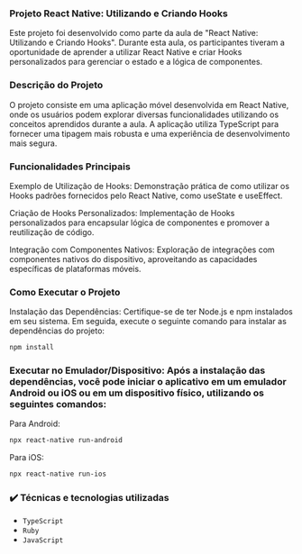 ### Projeto React Native: Utilizando e Criando Hooks
Este projeto foi desenvolvido como parte da aula de "React Native: Utilizando e Criando Hooks". Durante esta aula, os participantes tiveram a oportunidade de aprender a utilizar React Native e criar Hooks personalizados para gerenciar o estado e a lógica de componentes.

### Descrição do Projeto
O projeto consiste em uma aplicação móvel desenvolvida em React Native, onde os usuários podem explorar diversas funcionalidades utilizando os conceitos aprendidos durante a aula. A aplicação utiliza TypeScript para fornecer uma tipagem mais robusta e uma experiência de desenvolvimento mais segura.

### Funcionalidades Principais
Exemplo de Utilização de Hooks: Demonstração prática de como utilizar os Hooks padrões fornecidos pelo React Native, como useState e useEffect.

Criação de Hooks Personalizados: Implementação de Hooks personalizados para encapsular lógica de componentes e promover a reutilização de código.

Integração com Componentes Nativos: Exploração de integrações com componentes nativos do dispositivo, aproveitando as capacidades específicas de plataformas móveis.

### Como Executar o Projeto
Instalação das Dependências: Certifique-se de ter Node.js e npm instalados em seu sistema. Em seguida, execute o seguinte comando para instalar as dependências do projeto:

```bash
npm install
```

### Executar no Emulador/Dispositivo: Após a instalação das dependências, você pode iniciar o aplicativo em um emulador Android ou iOS ou em um dispositivo físico, utilizando os seguintes comandos:
Para Android:
```bash
npx react-native run-android
```

Para iOS:
```bash
npx react-native run-ios
```

### ✔️ Técnicas e tecnologias utilizadas

- ``TypeScript``
- ``Ruby``
- ``JavaScript``


